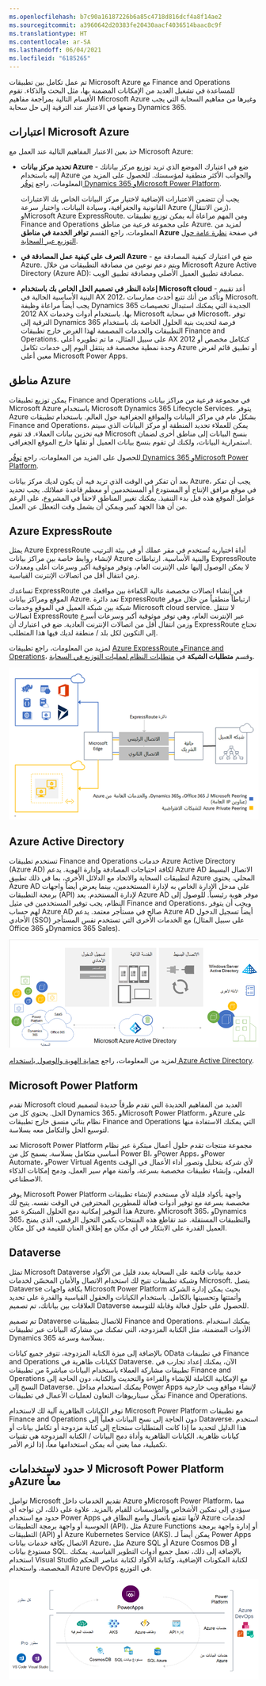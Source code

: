 ```yaml
---
ms.openlocfilehash: b7c90a16187226b6a85c4718d816dcf4a8f14ae2
ms.sourcegitcommit: a3960642d20383fe20430aacf4036514baac8c9f
ms.translationtype: HT
ms.contentlocale: ar-SA
ms.lasthandoff: 06/04/2021
ms.locfileid: "6185265"
---
```

تم عمل تكامل بين تطبيقات Microsoft Azure مع Finance and Operations للمساعدة في تشغيل العديد من الإمكانات المضمنة بها، مثل البحث والذكاء. تقوم الأقسام التالية بمراجعة مفاهيم Microsoft Azure وغيرها من مفاهيم السحابة التي يجب وضعها في الاعتبار عند الترقية إلى حل سحابة Dynamics 365.

## <a name="microsoft-azure-considerations"></a>اعتبارات Microsoft Azure
خذ بعين الاعتبار المفاهيم التالية عند العمل مع Microsoft Azure:

- **تحديد مركز بيانات Azure** - ضع في اعتبارك الموضع الذي تريد توزيع مركز بياناتك إليه باستخدام Azure والجوانب الأكثر منطقية لمؤسستك. للحصول على المزيد من المعلومات، راجع [توفُر Dynamics 365 وMicrosoft Power Platform](https://dynamics.microsoft.com/geographic-availability/?azure-portal=true). 

    يجب أن تتضمن الاعتبارات الإضافية لاختيار مركز البيانات الخاص بك الاعتبارات القانونية والجغرافية، وسيادة البيانات، واختبار سرعة Azure (زمن الانتقال)، وMicrosoft Azure ExpressRoute. ومن المهم مراعاة أنه يمكن توزيع تطبيقات Finance and Operations على مجموعة فرعية من مناطق Azure. لمزيد من المعلومات، راجع القسم **توافر الخدمة في مناطق Azure** في صفحة [نظرة عامة حول التوزيع عبر السحابة](https://docs.microsoft.com/dynamics365/fin-ops-core/dev-itpro/deployment/cloud-deployment-overview?azure-portal=true&toc=/dynamics365/finance/toc.json#service-availability-in-azure-regions). 

- **التعرف على كيفية عمل المصادقة في Azure** - ضع في اعتبارك كيفية المصادقة مع Azure. ويتم دعم نوعين من مصادقة التطبيقات من خلال Microsoft Azure Active Directory (Azure AD): مصادقة تطبيق العميل الأصلي ومصادقة تطبيق الويب. 

- **إعادة النظر في تصميم الحل الخاص بك باستخدام Microsoft cloud** - أعد تقييم البنية الأساسية الحالية في AX 2012، وتأكد من أنك تتبع أحدث ممارسات Microsoft. يجب أيضاً مراعاة وظيفة Dynamics 365 الجديدة التي يمكنك استبدال تخصيصات 2012 AX بها. باستخدام أدوات وخدمات Microsoft في سحابة Microsoft، توفر الترقية إلى Dynamics 365 فرصة لتحديث بنية الحلول الخاصة بك باستخدام التطبيقات والخدمات المصممة لهذا الغرض خارج تطبيقات Finance and Operations. على سبيل المثال، ما تم تطويره أعلى AX 2012 كتكامل مخصص أو وحدة نمطية مخصصة قد ينتقل اليوم إلى خدمات تكامل Azure أو تطبيق قائم لغرض معين أعلى Microsoft Power Apps.

## <a name="azure-regions"></a>مناطق Azure
يمكن توزيع تطبيقات Finance and Operations في مجموعة فرعية من مراكز بيانات Microsoft Azure باستخدام Microsoft Dynamics 365 Lifecycle Services. يتوفر Azure بشكل عام في مراكز البيانات والمواقع الجغرافية حول العالم. باستخدام تطبيقات Finance and Operations، يمكن للعملاء تحديد المنطقة أو مركز البيانات الذي سيتم فيه تخزين بيانات العملاء. قد تقوم Microsoft بنسخ البيانات إلى مناطق أخرى لضمان استمرارية البيانات، ولكنك لن تقوم بنسخ بيانات العميل أو نقلها خارج الموقع الجغرافي. 

للحصول على المزيد من المعلومات، راجع [توفُر Dynamics 365 وMicrosoft Power Platform](https://dynamics.microsoft.com/geographic-availability/?azure-portal=true).

بعد أن تفكر في الوقت الذي تريد فيه أن يكون لديك مركز بيانات Azure، يجب أن تفكر في موقع مرافق الإنتاج أو المستودع أو المستخدمين أو معظم قاعدة عملائك. يجب تحديد عوامل الموقع هذه قبل بدء التنفيذ. يمكنك تغيير المناطق لاحقاً في المشروع، على الرغم من أن هذا الجهد كبير ويمكن أن يشمل وقت التعطل عن العمل.

## <a name="azure-expressroute"></a>Azure ExpressRoute
يمثل Azure ExpressRoute أداة اختيارية تُستخدم في مقر عملك أو في بيئة الترتيب لإنشاء روابط خاصة بين مراكز بيانات Azure والبنية الأساسية. ارتباطات ExpressRoute لا يمكن الوصول إليها على الإنترنت العام، وتوفر موثوقية أكبر وسرعات أعلى ومعدلات زمن انتقال أقل من اتصالات الإنترنت القياسية. 

تساعدك ExpressRoute في إنشاء اتصالات مخصصة عالية الكفاءة بين مواقعك في الموقع ومراكز بيانات Azure. تعد دائرة ExpressRoute ارتباطاً منطقياً من خلال موفر شبكة بين شبكة العميل في الموقع وخدمات Microsoft cloud service. لا تنتقل اتصالات ExpressRoute عبر الإنترنت العام، وهي توفر موثوقية أكبر وسرعات أسرع وزمن انتقال أقل من اتصالات الإنترنت العادية. ضع في اعتبارك أن ExpressRoute تحتاج إلى التكوين لكل بلد / منطقة لديك فيها هذا المتطلب. 

لمزيد من المعلومات، راجع تطبيقات [Azure ExpressRoute وFinance and Operations](https://docs.microsoft.com/dynamics365/fin-ops-core/dev-itpro/deployment/expressroute/?azure-portal=true)، وقسم **متطلبات الشبكة** في [متطلبات النظام لعمليات التوزيع في السحابة](https://docs.microsoft.com/dynamics365/fin-ops-core/fin-ops/get-started/system-requirements#network-requirements/?azure-portal=true).
 
[ ![رسم تخطيطي يوضح كيفية عمل Azure ExpressRoute والتناظر.](../media/express-route-c.png)](../media/express-route-c.png#lightbox)


## <a name="azure-active-directory"></a>Azure Active Directory 
تستخدم تطبيقات Finance and Operations خدمات Azure Active Directory (Azure AD) لكافة احتياجات المصادقة وإدارة الهوية. يدعم Azure AD الاتصال البسيط لتطبيقات السحابة والاتحاد مع الدلائل الأخرى، بما في ذلك تطبيق Azure المحلي. يحتوي Azure AD على مدخل الإدارة الخاص به لإدارة المستخدمين، بينما يعرض أيضاً واجهات برمجة التطبيقات (API) لإدارة المستخدم. يعد Azure AD موفر هوية رئيسياً. للوصول إلى النظام، يجب توفير المستخدمين في مثيل Finance and Operations، ويجب أن يتوفر لهم حساب Azure AD صالح في مستأجر معتمد. يدعم Azure AD أيضاً تسجيل الدخول الأحادي (SSO) مع الخدمات الأخرى التي تستخدم نفس المستأجر (على سبيل المثال Office 365 وDynamics 365 Sales). 

[ ![رسم تخطيطي يوضح كيفية عمل Azure Active Directory لإدارة الهوية.](../media/azure-active-directory-authentication-c.png) ](../media/azure-active-directory-authentication-c.png#lightbox)

لمزيد من المعلومات، راجع [حماية الهوية والوصول باستخدام Azure Active Directory](https://docs.microsoft.com/learn/paths/m365-identity//?azure-portal=true).

## <a name="microsoft-power-platform"></a>Microsoft Power Platform
تقدم Microsoft cloud العديد من المفاهيم الجديدة التي تقدم طرقاً جديدة لتصميم الحل. يحتوي كل من Dynamics 365، وMicrosoft Power Platform، وAzure على نظام بنائي منسق خارج تطبيقات Finance and Operations التي يمكنك الاستفادة منها لتوسيع الحل والتكامل معه بسلاسة.

تعد Microsoft Power Platform مجموعة منتجات تقدم حلول أعمال مبتكرة عبر نظام أساسي متكامل بسلاسة. يسمح كل من Power BI، وPower Apps، وPower Automate، وPower Virtual Agents لأي شركة بتحليل وتصور أداء الأعمال في الوقت الفعلي، وإنشاء تطبيقات مخصصة بسرعة، وأتمتة مهام سير العمل، ودمج إمكانات الذكاء الاصطناعي.

يوفر Microsoft Power Platform واجهة بأكواد قليلة لأي مستخدم لإنشاء تطبيقات مخصصة بسرعة مع توفير أدوات فعالة للمطورين المحترفين في الوقت نفسه. يتيح لك هذا التوفير إمكانية دمج الحلول المبتكرة عبر Azure، وMicrosoft 365، وDynamics 365، والتطبيقات المستقلة. عند تقاطع هذه المنتجات يكمن التحول الرقمي، الذي يمنح العميل القدرة على الابتكار في أي مكان مع إطلاق العنان للقيمة في كل مكان.

## <a name="dataverse"></a>Dataverse
تمثل Microsoft Dataverse خدمة بيانات قائمة على السحابة بعدد قليل من الأكواد وشبكة تطبيقات تتيح لك استخدام الاتصال والأمان المحسّن لخدمات Microsoft. يتصل Dataverse بكافة واجهات Microsoft Power Platform بحيث يمكن إدارة الشركة وأتمتتها وتحسينها بالكامل. باستخدام الكيانات والحقول القياسية والقدرة على تحديد العلاقات بين بياناتك، تم تصميم Dataverse للحصول على حلول فعالة وقابلة للتوسعة. 

تم تصميم Dataverse للاتصال بتطبيقات Finance and Operations. يمكنك استخدام الأدوات المضمنة، مثل الكتابة المزدوجة، التي تمكنك من مشاركة البيانات عبر تطبيقات Dynamics 365 بسلاسة وسرعة. 

بالإضافة إلى ميزة الكتابة المزدوجة، تتوفر جميع كيانات OData في تطبيقات Finance and Operations ككيانات ظاهرية في Dataverse. الآن، يمكنك إعداد تجارب في تطبيقات مشاركة العملاء باستخدام البيانات مباشرةً من تطبيقات Finance and Operations مع الإمكانية الكاملة للإنشاء والقراءة والتحديث والكتابة، دون الحاجة إلى النسخ إلى Dataverse. يمكنك استخدام مداخل Power Apps لإنشاء مواقع ويب خارجية تمكِّن سيناريوهات التعاون لعمليات الأعمال في تطبيقات Finance and Operations.

توفر الكيانات الظاهرية آلية لك لاستخدام Microsoft Power Platform مع تطبيقات Finance and Operations دون الحاجة إلى نسخ البيانات فعلياً إلى Dataverse. استخدم هذا الدليل لتحديد ما إذا كانت المتطلبات ستحتاج إلى كتابة مزدوجة أو تكامل بيانات أو كيانات ظاهرية. الكيانات الظاهرية وأداة دمج البيانات / الكتابة المزدوجة هي تقنيات تكميلية، مما يعني أنه يمكن استخدامها معاً، إذا لزم الأمر.

## <a name="azure-plus-microsoft-power-platform-equals-no-limits"></a>لا حدود لاستخدامات Microsoft Power Platform وAzure معاً
تواصل Microsoft تقديم الخدمات داخل Azure وMicrosoft Power Platform، مما سيؤدي إلى تمكين الأشخاص والمؤسسات للقيام بالمزيد. علاوة على ذلك، لن تواجه أي حدود مع استخدام Power Apps لأنها تتمتع باتصال واسع النطاق في Azure لخدمات الحوسبة أو واجهة برمجة التطبيقات (API)، مثل Azure Functions أو إدارة واجهة برمجة التطبيقات (API) أو Azure Kubernetes Service ‏(AKS). يمكن أيضاً لـ Power Apps الاتصال بكافة خدمات بيانات Azure، مثل Azure SQL أو Azure Cosmos DB أو مستودع بيانات SQL. بالإضافة إلى ذلك، تعمل جميع أدوات التطوير القياسية. يمكنك استخدام Visual Studio لكتابة المكونات الإضافية، وكتابة الأكواد لكتابة عناصر التحكم المخصصة، واستخدام Azure DevOps في التوزيع.
 
[ ![رسم تخطيطي يوضح كيفية الاتصال الذي يوفره Microsoft Power Platform وAzure.](../media/no-limits-c.png) ](../media/no-limits-c.png#lightbox)
